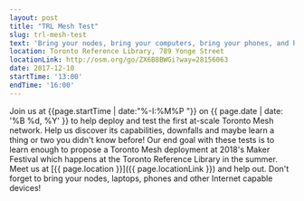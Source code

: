 ```yaml
---
layout: post
title: "TRL Mesh Test"
slug: trl-mesh-test
text: 'Bring your nodes, bring your computers, bring your phones, and help us set up and test a mesh at-scale'
location: Toronto Reference Library, 789 Yonge Street  
locationLink: http://osm.org/go/ZX6B8BWGi?way=28156063
date: 2017-12-10
startTime: '13:00'
endTime: '16:00'
---
```


Join us at {{page.startTime | date:"%-I:%M%P "}} on {{ page.date | date: '%B %d, %Y' }} to help deploy and test the first at-scale Toronto Mesh network. Help us discover its capabilities, downfalls and maybe learn a thing or two you didn't know before!  Our end goal with these tests is to learn enough to propose a Toronto Mesh deployment at 2018's Maker Festival which happens at the Toronto Reference Library in the summer. Meet us at [{{ page.location }}]({{ page.locationLink }}) and help out. Don't forget to bring your nodes, laptops, phones and other Internet capable devices!
